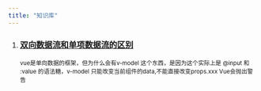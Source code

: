 ```yaml
---
title: "知识库"
---
```


<ol>
    <li>
        <h3><a href="https://juejin.cn/post/7085139499767840782">双向数据流和单项数据流的区别</a></h3>
        <small>vue是单向数据的框架，但为什么会有v-model 这个东西，是因为这个实际上是 @input 和 :value 的语法糖，v-model 只能改变当前组件的data,不能直接改变props.xxx Vue会抛出警告</small>
    </li>
</ol>
